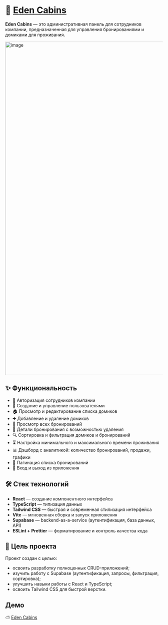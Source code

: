 # 🏡 [Eden Cabins](https://eden-cabins.vercel.app/)

**Eden Cabins** — это административная панель для сотрудников компании, предназначенная для управления бронированиями и домиками для проживания.

<img width="1886" height="1066" alt="image" src="https://github.com/user-attachments/assets/3987ff77-45eb-4b46-bf03-dc191e9c2cbd" />


## ✨ Функциональность

- 🔐 Авторизация сотрудников компании
- 👥 Создание и управление пользователями
- 🏠 Просмотр и редактирование списка домиков
- ➕ Добавление и удаление домиков
- 📅 Просмотр всех бронирований
- 🧭 Детали бронирования с возможностью удаления
- 🔍 Сортировка и фильтрация домиков и бронирований
- ⏳ Настройка минимального и максимального времени проживания
- 📊 Дэшборд с аналитикой: количество бронирований, продажи, графики
- 📑 Пагинация списка бронирований
- 🚪 Вход и выход из приложения

## 🛠️ Стек технологий

- **React** — создание компонентного интерфейса
- **TypeScript** — типизация данных
- **Tailwind CSS** — быстрая и современная стилизация интерфейса
- **Vite** — мгновенная сборка и запуск приложения
- **Supabase** — backend-as-a-service (аутентификация, база данных, API)
- **ESLint + Prettier** — форматирование и контроль качества кода

## 🎯 Цель проекта

Проект создан с целью:

- освоить разработку полноценных CRUD-приложений;
- изучить работу с Supabase (аутентификация, запросы, фильтрация, сортировка);
- улучшить навыки работы с React и TypeScript;
- освоить Tailwind CSS для быстрой верстки.

## Демо

⛅ [Eden Cabins](https://eden-cabins.vercel.app/)
